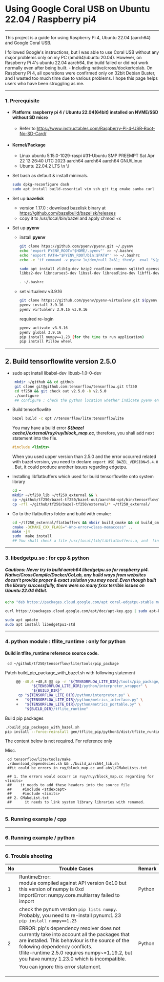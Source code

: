 # Using Google Coral USB on Ubuntu 22.04 / Raspberry pi4

***

 This project is a guide for using Raspberry Pi 4, Ubuntu 22.04 (aarch64) and Google Coral USB. 

 I followed Google's instructions, but I was able to use Coral USB without any major problems only on my PC (amd64/ubuntu 20.04). However, on Raspberry Pi 4's ubuntu 22.04 aarch64, the build failed or did not work normally even after being built. - Including native/cross/docker/colab. On Raspberry Pi 4, all operations were confirmed only on 32bit Debian Buster, and I wasted too much time due to various problems. I hope this page helps users who have been struggling as me.

----------
### 1. Prerequisite

* #### Platform: raspberry pi 4 / Ubuntu 22.04(64bit) installed on NVME/SSD without SD micro
    * Refer to https://www.instructables.com/Raspberry-Pi-4-USB-Boot-No-SD-Card/
* #### Kernel/Package

     * Linux ubuntu 5.15.0-1029-raspi #31-Ubuntu SMP PREEMPT Sat Apr 22 12:26:40 UTC 2023 aarch64 aarch64 aarch64 GNU/Linux
     * Ubuntu 22.04.2 LTS \n \l

* Set bash as default & install minimals.

     ```bash
     sudo dpkg-reconfigure dash
     sudo apt install build-essential vim ssh git tig cmake samba curl
     ```

* Set up **bazelisk**

     * version 1.17.0 : download bazelisk binary at https://github.com/bazelbuild/bazelisk/releases
     * copy it to /usr/local/bin/bazel and apply chmod +x

* Set up **pyenv**

    * install **pyenv**

      ```bash
      git clone htps://github.com/pyenv/pyenv.git ~/.pyenv
      echo 'export PYENV_ROOT="$HOME/.pyenv"' >> ~/.bashrc
      echo 'export PATH="$PYENV_ROOT/bin:$PATH"' >> ~/.bashrc
      echo -e 'if command -v pyenv 1>/dev/null 2>&1; then\n  eval "$(pyenv init -)"\nfi' >> ~/.bashrc

      sudo apt install zlib1g-dev bzip2 readline-common sqlite3 openssl libssl-dev xz-utils \
      libbz2-dev libncurses5-dev libssl-dev libreadline-dev libffi-dev libsqlite3-dev liblzma-dev python3-tk tk-dev

      . ~/.bashrc
      ```

    * set  virtualenv v3.9.16
      ```bash
      git clone https://github.com/pyenv/pyenv-virtualenv.git $(pyenv root)/plugins/pyenv-virtualenv
      pyenv install 3.9.16
      pyenv virtualenv 3.9.16 v3.9.16
      ```
      required re-login
      ```bash
      pyenv activate v3.9.16
      pyenv global 3.9.16
      pip install numpy==1.23 (for the time to run application)
      pip install Pillow wheel
      ```


***



## 2. Build tensorflowlite version 2.5.0

* sudo apt install libabsl-dev libusb-1.0-0-dev


   ``` bash
    mkdir ~/github && cd github
    git clone git@github.com:tensorflow/tensorflow.git tf250
    cd tf250 && git check out v2.5.0 -b v2.5.0
    ./configure
   	## configure : check the python location whether indicate pyenv environments.
   ```

* Build tensorflowlite
    ```bash
    bazel build -c opt //tensorflow/lite:tensorflowlite
	```

    You may have a build  error ***${bazel cache}/external/ruy/ruy/block_map.cc***, therefore, you shall add next statement into the file.
    ```cpp
    #include <limits>
    ```

    When you used upper version than 2.5.0 and  the error occurred related with bazel version,
    you need to declare ```export USE_BAZEL_VERSION=5.4.0 ``` . But, it could produce another issues regarding edgetpu.




* Installing libflatbuffers which used for build tensorflowlite onto system library

   ```bash
   cd ~
   mkdir ~/tf250_lib ~/tf250_external && \
   cp ~/github/tf250/bazel-tf250/bazel-out/aarch64-opt/bin/tensorflow/lite/libtensorflowlite.so ~/tf250_lib/
   cp -rfl ~/github/tf250/bazel-tf250/external/* ~/tf250_external/
   ```



* Go to the flatbuffers folder and build with cmake:

    ``` bash
    cd ~/tf250_external/flatbuffers && mkdir build_cmake && cd build_cmake
    cmake -DCMAKE_CXX_FLAGS="-Wno-error=class-memaccess" ..
    make -j4
    sudo  make install
    ## You shall check a file /usr/local/lib/libflatbuffers.a, and  find a version:1.12.0 in /usr/local/include/flatbuffers/base.h
    ```




***

### 3. libedgetpu.so : for cpp & python

##### 	Cautions: Never try to build aarch64 libedgetpu.so for raspberry pi4. Native/CrossCompile/Docker/CoLab, any build ways from websites doesn't provide proper & exact solution you may need. Even though built the library successfully, there were so many fxxx terrible issues on Ubuntu 22.04 64bit.

```bash
echo "deb https://packages.cloud.google.com/apt coral-edgetpu-stable main" | sudo tee /etc/apt/sources.list.d/coral-edgetpu.list

curl https://packages.cloud.google.com/apt/doc/apt-key.gpg | sudo apt-key add -

sudo apt update
sudo apt install libedgetpu1-std
```





***

### 4. python module : tflite_runtime : only for python

#### 	Build in tflite_runtime reference source code.

```
 cd ~/github/tf250/tensorflow/lite/tools/pip_package
```

Patch build_pip_package_with_bazel.sh with following statement

``` bash
     @@ -48,6 +48,8 @@ cp -r "${TENSORFLOW_LITE_DIR}/tools/pip_package/debian" \
            "${TENSORFLOW_LITE_DIR}/python/interpreter_wrapper" \
            "${BUILD_DIR}"
      cp "${TENSORFLOW_LITE_DIR}/python/interpreter.py" \
     +   "${TENSORFLOW_LITE_DIR}/python/metrics_interface.py" \
     +   "${TENSORFLOW_LITE_DIR}/python/metrics_portable.py" \
         "${BUILD_DIR}/tflite_runtime"
```

Build pip packages
``` bash
./build_pip_packages_with_bazel.sh
pip install --force-reinstall gen/tflite_pip/python3/dist/tflite_runtime-2.5.0-cp39-cp39-linux_aarch64.whl
```



The content below is not required. For reference only

Misc. 

```
 cd tensorflow/lite/tools/make
 ./download_dependecies.sh && ./build_aarch64_lib.sh
 ##it could be errors in ruy/block_map.cc and absl/CMakeLists.txt

 ## 1. the errors would occurr in ruy/ruy/block_map.cc regarding for <limits>
 ##    it needs to add these headers into the source file
 ##     #include <stdexcept>
 ##     #include <limits>
 ## 2. CMakeList.txt
 ## 	 it needs to link system library libraries with renamed.
```





***

### 5. Running example / cpp







***

### 6. Running example / python

***



### 6. Trouble shooting



| No   | Trouble Cases                                                | Remark |
| :--- | ------------------------------------------------------------ | ------ |
| 1    | RuntimeError: <br />module compiled against API version 0x10 but this version of numpy is 0xd<br />ImportError: numpy.core.multiarray failed to import | Python |
|      | check the pynum version ```pip lists numpy```. Probably, you need to re-install pynum:1.23<br />```pip install numpy==1.23``` |        |
| 2    | ERROR: pip's dependency resolver does not currently take into account all the packages that are installed. This behaviour is the source of the following dependency conflicts.<br/>tflite-runtime 2.5.0 requires numpy~=1.19.2, but you have numpy 1.23.0 which is incompatible. | Python |
|      | You can ignore this error statement.                         |        |
|      |                                                              |        |
|      |                                                              |        |
|      |                                                              |        |

